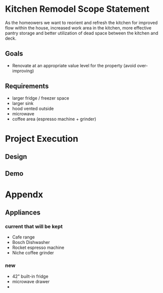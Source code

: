 # Kitchen Remodel Scope Statement
As the homeowers we want to reorient and refresh the kitchen for improved flow within the house, increased work area in the kitchen, more effective pantry storage and better utilization of dead space between the kitchen and deck.

## Goals
* Renovate at an appropriate value level for the property (avoid over-improving)

## Requirements
* larger fridge / freezer space
* larger sink
* hood vented outside
* microwave
* coffee area (espresso machine + grinder)


# Project Execution
## Design
## Demo




# Appendx

## Appliances
### current that will be kept
* Cafe range
* Bosch Dishwasher
* Rocket espresso machine
* Niche coffee grinder
### new
* 42" built-in fridge
* microwave drawer
* 
